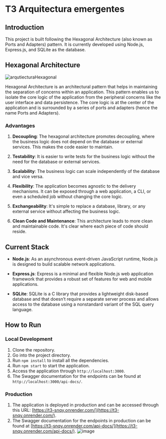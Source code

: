 # T3 Arquitectura emergentes

## Introduction

This project is built following the Hexagonal Architecture (also known as Ports and Adapters) pattern. It is currently developed using Node.js, Express.js, and SQLite as the database.

## Hexagonal Architecture
![arqutiecturaHexagonal](https://github.com/f-ulloa/T3/assets/67931071/000637a0-af17-4d29-943f-85c18cb5f5ab)

Hexagonal Architecture is an architectural pattern that helps in maintaining the separation of concerns within an application. This pattern enables us to isolate the core logic of the application from the peripheral concerns like the user interface and data persistence. The core logic is at the center of the application and is surrounded by a series of ports and adapters (hence the name Ports and Adapters).

### Advantages

1. **Decoupling**: The hexagonal architecture promotes decoupling, where the business logic does not depend on the database or external services. This makes the code easier to maintain.

2. **Testability**: It is easier to write tests for the business logic without the need for the database or external services.

3. **Scalability**: The business logic can scale independently of the database and vice versa.

4. **Flexibility**: The application becomes agnostic to the delivery mechanisms. It can be exposed through a web application, a CLI, or even a scheduled job without changing the core logic.

5. **Exchangeability**: It's simple to replace a database, library, or any external service without affecting the business logic.

6. **Clean Code and Maintenance**: This architecture leads to more clean and maintainable code. It's clear where each piece of code should reside.

## Current Stack

- **Node.js**: As an asynchronous event-driven JavaScript runtime, Node.js is designed to build scalable network applications.

- **Express.js**: Express is a minimal and flexible Node.js web application framework that provides a robust set of features for web and mobile applications.

- **SQLite**: SQLite is a C library that provides a lightweight disk-based database and that doesn’t require a separate server process and allows access to the database using a nonstandard variant of the SQL query language.

## How to Run

### Local Development

1. Clone the repository.
2. Go into the project directory.
3. Run `npm install` to install all the dependencies.
4. Run `npm start` to start the application.
5. Access the application through `http://localhost:3000`.
6. The Swagger documentation for the endpoints can be found at `http://localhost:3000/api-docs/`.

### Production

1. The application is deployed in production and can be accessed through this URL: [https://t3-snqy.onrender.com/](https://t3-snqy.onrender.com/).
2. The Swagger documentation for the endpoints in production can be found at [https://t3-snqy.onrender.com/api-docs/](https://t3-snqy.onrender.com/api-docs/).
![image](https://github.com/f-ulloa/T3/assets/67931071/453d43c4-55ea-4ac5-9727-a37f5d294e23)

